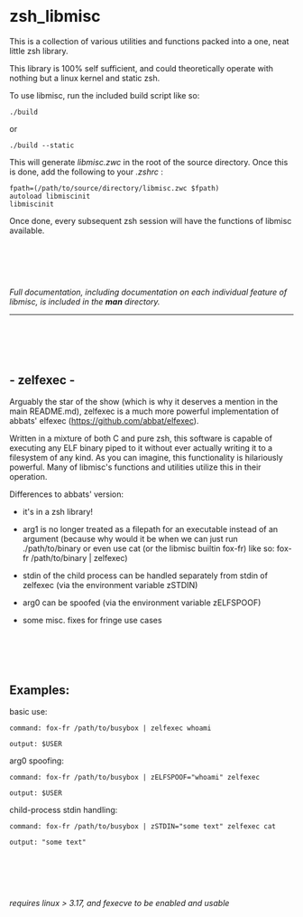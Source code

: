 ‎
=
# zsh_libmisc
This is a collection of various utilities and functions packed into a one, neat little zsh library.


This library is 100% self sufficient, and could theoretically operate with nothing but a linux kernel and static zsh.


To use libmisc, run the included build script like so:

    ./build  
    
or

    ./build --static
    
    
This will generate *libmisc.zwc* in the root of the source directory. Once this is done, add the following to your *.zshrc* :

    fpath=(/path/to/source/directory/libmisc.zwc $fpath)
    autoload libmiscinit
    libmiscinit


Once done, every subsequent zsh session will have the functions of libmisc available.

‎
=
*Full documentation, including documentation on each individual feature of libmisc, is included in the **man** directory.*



--------------------------------------------------------------------------------------------
‎
=
## -    zelfexec    -
Arguably the star of the show (which is why it deserves a mention in the main README.md), zelfexec is a much more powerful implementation of abbats' elfexec (https://github.com/abbat/elfexec).


Written in a mixture of both C and pure zsh, this software is capable of executing any ELF binary piped to it without ever actually writing it to a filesystem of any kind. As you can imagine, this functionality is hilariously powerful. Many of libmisc's functions and utilities utilize this in their operation.



Differences to abbats' version: 


- it's in a zsh library!


- arg1 is no longer treated as a filepath for an executable instead of an argument (because why would it be when we can just run ./path/to/binary or even use cat (or the libmisc builtin fox-fr) like so: fox-fr /path/to/binary | zelfexec)


- stdin of the child process can be handled separately from stdin of zelfexec (via the environment variable zSTDIN)


- arg0 can be spoofed (via the environment variable zELFSPOOF)


- some misc. fixes for fringe use cases

‎
=
**Examples**:
--------------------------------------------------------------------------------------------

  basic use:

    command: fox-fr /path/to/busybox | zelfexec whoami

    output: $USER


  arg0 spoofing:

    command: fox-fr /path/to/busybox | zELFSPOOF="whoami" zelfexec

    output: $USER


  child-process stdin handling:

    command: fox-fr /path/to/busybox | zSTDIN="some text" zelfexec cat

    output: "some text"

‎
=
*requires linux > 3.17, and fexecve to be enabled and usable*
